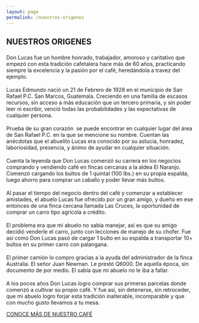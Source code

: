 ```yaml
---
layout: page
permalink: /nuestros-origenes
---
```

<div class="featuring" id="origines-featuring">
</div>
<div class="supporting" id="origenes-supporting">
	<div class="container">
		<div class="row">
			<div class="col-md-6 col-md-offset-3 col-xs-12">
				<h2>NUESTROS ORIGENES</h2>
				<p style="padding-top:4px;">Don Lucas fue un hombre honrado, trabajador, amoroso y caritativo que empezó con esta tradición cafetalera hace más de 60 años, practicando siempre la excelencia y la pasión por el café, heredándola a travez del ejemplo.</p>
				<p style="padding-top:4px;">Lucas Edmundo nació un 21 de Febrero de 1928 en el municipio de San Rafael P.C. San Marcos, Guatemala. Creciendo en una familia de escasos recursos, sin acceso a más educación que un tercero primaria, y sin poder leer ni escribir, venció todas las probabilidades y las expectativas de cualquier persona.</p>
				<p style="padding-top:4px;">Prueba de su gran corazón  se puede encontrar en cualquier lugar del área de San Rafael P.C. en la que se mencione su nombre. Cuentan las anécdotas  que el abuelito Lucas era conocido por su astucia, honradez, laboriosidad, presencia, y ánimo de ayudar en cualquier situación. </p>
				<p style="padding-top:4px;">Cuenta la leyenda que Don Lucas comenzó su carrera en los negocios comprando y vendiendo café en fincas cercanas a la aldea El Naranjo. Comenzó cargando los bultos de 1 quintal (100 lbs.) en su propia espalda, luego ahorro para comprar un caballo y poder llevar más bultos.</p>
				<p style="padding-top:4px;">Al pasar el tiempo del negocio dentro del café y comenzar a establecer amistades, el abuelo Lucas fue ofrecido por un gran amigo, y dueño en ese entonces de una finca cercana llamada Las Cruces,  la oportunidad de comprar un carro tipo agricola a crédito.</p>
				<p style="padding-top:4px;">El problema era que mi abuelo no sabia manejar, así es que su amigo decidió venderle el carro, junto con lecciones de manejo de su chofer. Fue así como Don Lucas pasó de cargar 1 bulto en su espalda a transportar 10+ bultos en su primer carro con palangana.</p>
				<p style="padding-top:4px;">El primer camión lo compro gracias a la ayuda del administrador de la finca Australia. El señor Juan Newman. Le prestó Q6000. De aquella época, sin documento de por medio. El sabía que mi abuelo no le iba a fallar.</p>
				<p style="padding-top:4px;">A los pocos años Don Lucas logro comprar sus primeras parcelas donde comenzó a cultivar su propio café. Y fue así, sin detenerse, sin retroceder, que mi abuelo logro forjar esta tradición inalterable, incomparable y que con mucho gusto llevamos a tu mesa. </p>
				<a href="/nuestro-cafe" id="button">CONOCE MÁS DE NUESTRO CAFÉ</a>
			</div>
		</div>
	</div>
</div>
